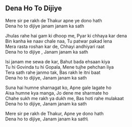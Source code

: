## Dena Ho To Dijiye

Mere sir pe rakh de Thakur apne ye dono hath  
Dena ho to dijiye janam janam ka sath

Jhulas rahe hai gam ki dhoop me, Pyar ki chhaya kar dena  
Bin kanha ke naav chale naa, Tu patwar pakad lena  
Mera rasta roshan kar de, Chhayi andhiyari raat  
Dena ho to dijiye , Janam janam ka sath

Isi janam me sewa de kar, Bahut bada ehsaan kiya  
Tu hi Govinda tu hi Gopala, Mene tujhe pehchan liya  
Tera sath rahe janmo tak, Bas rakh le itni baat  
Dena ho to dijiye, Janam janam ka sath

Suna hai humne sharnagat ko, Apne gale lagate ho  
Aisa humne kya manga, Jo dene me sharmate ho  
Chahe sukh me rakh ya dukh me, Bas hoti rahe mulakaat  
Dena ho to dijiye, Janam janam ka sath

Mere sir pe rakh de Thakur, Apne ye dono hath  
Dena ho to dijiye, Janam janam ka sath\

